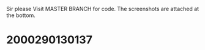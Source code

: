 Sir please Visit MASTER BRANCH for code.
The screenshots are attached at the bottom.
# 2000290130137
